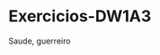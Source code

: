 # Exercicios-DW1A3
<!DOCTYPE html>
<html>
<head>
   <title>  Dimas, o primeiro
    </title>
</head>
<body>
   Saude, guerreiro
</body>
</html>
